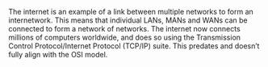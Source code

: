 The internet is an example of a link between multiple networks to form an internetwork. This means that individual LANs, MANs and WANs can be connected to form a network of networks. The internet now connects millions of computers worldwide, and does so using the Transmission Control Protocol/Internet Protocol (TCP/IP) suite. This predates and doesn’t fully align with the OSI model.